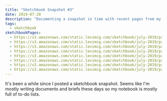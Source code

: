 ```yaml
---
title: "Sketchbook Snapshot #3"
date: 2019-07-20
description: "Documenting a snapshot in time with recent pages from my sketchbook July 2019"
tags:
  - sketchbook
sketchbookPages:
  - https://s3.amazonaws.com/static.levimcg.com/sketchbook/july-2019/page-1.jpg
  - https://s3.amazonaws.com/static.levimcg.com/sketchbook/july-2019/page-2.jpg
  - https://s3.amazonaws.com/static.levimcg.com/sketchbook/july-2019/page-3.jpg
  - https://s3.amazonaws.com/static.levimcg.com/sketchbook/july-2019/page-4.jpg
  - https://s3.amazonaws.com/static.levimcg.com/sketchbook/july-2019/page-5.jpg
  - https://s3.amazonaws.com/static.levimcg.com/sketchbook/july-2019/page-6.jpg
  - https://s3.amazonaws.com/static.levimcg.com/sketchbook/july-2019/page-7.jpg
  - https://s3.amazonaws.com/static.levimcg.com/sketchbook/july-2019/page-8.jpg
---
```

It's been a while since I posted a sketchbook snapshot. Seems like I'm mostly writing documents and briefs these days so my notebook is mostly full of to-do lists.